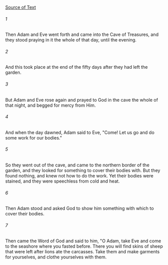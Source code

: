 [Source of Text](https://github.com/scrollmapper/bible_databases_deuterocanonical)

###### 1
Then Adam and Eve went forth and came into the Cave of Treasures, and
they stood praying in it the whole of that day, until the evening.

###### 2
And this took place at the end of the fifty days after they had left
the garden.

###### 3
But Adam and Eve rose again and prayed to God in the cave the whole
of that night, and begged for mercy from Him.

###### 4
And when the day dawned, Adam said to Eve, "Come!  Let us go and do
some work for our bodies."

###### 5
So they went out of the cave, and came to the northern border of the
garden, and they looked for something to cover their bodies with.  But
they found nothing, and knew not how to do the work.  Yet their bodies
were stained, and they were speechless from cold and heat.

###### 6
Then Adam stood and asked God to show him something with which to
cover their bodies.

###### 7
Then came the Word of God and said to him, "O Adam, take Eve and come
to the seashore where you fasted before.  There you will find skins of
sheep that were left after lions ate the carcasses.  Take them and make
garments for yourselves, and clothe yourselves with them.
